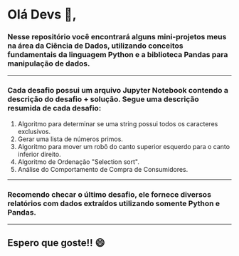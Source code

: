 # Olá Devs :wave:,
### Nesse repositório você encontrará alguns mini-projetos meus na área da Ciência de Dados, utilizando conceitos fundamentais da linguagem Python e a biblioteca Pandas para manipulação de dados.
 ---
 ### Cada desafio possui um arquivo Jupyter Notebook contendo a descrição do desafio + solução. Segue uma descrição resumida de cada desafio:
1. Algoritmo para determinar se uma string possui todos os caracteres exclusivos.
1. Gerar uma lista de números primos.
1.  Algoritmo para mover um robô do canto superior esquerdo para o canto inferior direito.
1. Algoritmo de Ordenação "Selection sort".
1. Análise do Comportamento de Compra de Consumidores.
---
### Recomendo checar o último desafio, ele fornece diversos relatórios com dados extraídos utilizando somente Python e Pandas.
---
## Espero que goste!! :smile: